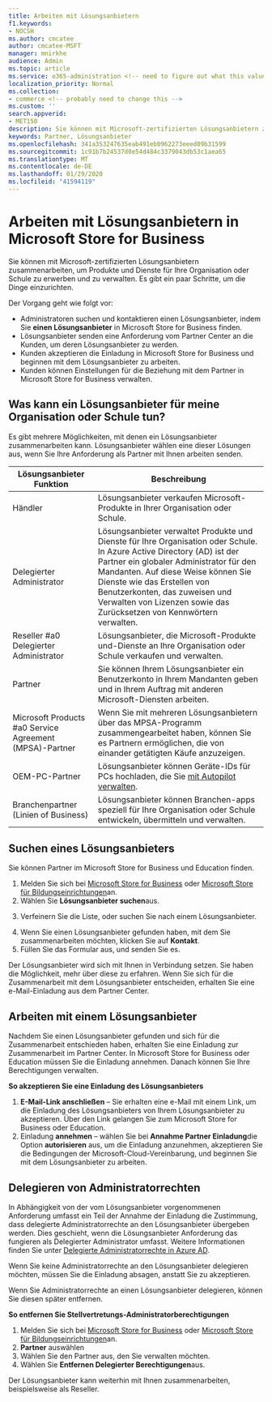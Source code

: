 ```yaml
---
title: Arbeiten mit Lösungsanbietern
f1.keywords:
- NOCSH
ms.author: cmcatee
author: cmcatee-MSFT
manager: mnirkhe
audience: Admin
ms.topic: article
ms.service: o365-administration <!-- need to figure out what this value should be -->
localization_priority: Normal
ms.collection:
- commerce <!-- probably need to change this -->
ms.custom: ''
search.appverid:
- MET150
description: Sie können mit Microsoft-zertifizierten Lösungsanbietern zusammenarbeiten, um Produkte und Dienste für Ihre Organisation oder Schule zu erwerben und zu verwalten.
keywords: Partner, Lösungsanbieter
ms.openlocfilehash: 341a353247635eab491eb0962273eeed09b31599
ms.sourcegitcommit: 1c91b7b24537d0e54d484c3379043db53c1aea65
ms.translationtype: MT
ms.contentlocale: de-DE
ms.lasthandoff: 01/29/2020
ms.locfileid: "41594119"
---
```

# <a name="working-with-solution-providers-in-microsoft-store-for-business"></a>Arbeiten mit Lösungsanbietern in Microsoft Store for Business

Sie können mit Microsoft-zertifizierten Lösungsanbietern zusammenarbeiten, um Produkte und Dienste für Ihre Organisation oder Schule zu erwerben und zu verwalten. Es gibt ein paar Schritte, um die Dinge einzurichten. 

Der Vorgang geht wie folgt vor:
- Administratoren suchen und kontaktieren einen Lösungsanbieter, indem Sie **einen Lösungsanbieter** in Microsoft Store for Business finden. 
- Lösungsanbieter senden eine Anforderung vom Partner Center an die Kunden, um deren Lösungsanbieter zu werden.
- Kunden akzeptieren die Einladung in Microsoft Store for Business und beginnen mit dem Lösungsanbieter zu arbeiten.
- Kunden können Einstellungen für die Beziehung mit dem Partner in Microsoft Store for Business verwalten. 

## <a name="what-can-a-solution-provider-do-for-my-organization-or-school"></a>Was kann ein Lösungsanbieter für meine Organisation oder Schule tun?

Es gibt mehrere Möglichkeiten, mit denen ein Lösungsanbieter zusammenarbeiten kann. Lösungsanbieter wählen eine dieser Lösungen aus, wenn Sie Ihre Anforderung als Partner mit Ihnen arbeiten senden.

| Lösungsanbieter Funktion | Beschreibung | 
| ------ | ------------------- | 
| Händler | Lösungsanbieter verkaufen Microsoft-Produkte in Ihrer Organisation oder Schule. |
| Delegierter Administrator | Lösungsanbieter verwaltet Produkte und Dienste für Ihre Organisation oder Schule. In Azure Active Directory (AD) ist der Partner ein globaler Administrator für den Mandanten. Auf diese Weise können Sie Dienste wie das Erstellen von Benutzerkonten, das zuweisen und Verwalten von Lizenzen sowie das Zurücksetzen von Kennwörtern verwalten. |
| Reseller #a0 Delegierter Administrator | Lösungsanbieter, die Microsoft-Produkte und-Dienste an Ihre Organisation oder Schule verkaufen und verwalten. |
| Partner | Sie können Ihrem Lösungsanbieter ein Benutzerkonto in Ihrem Mandanten geben und in Ihrem Auftrag mit anderen Microsoft-Diensten arbeiten. |
| Microsoft Products #a0 Service Agreement (MPSA)-Partner | Wenn Sie mit mehreren Lösungsanbietern über das MPSA-Programm zusammengearbeitet haben, können Sie es Partnern ermöglichen, die von einander getätigten Käufe anzuzeigen. |
| OEM-PC-Partner | Lösungsanbieter können Geräte-IDs für PCs hochladen, die Sie [mit Autopilot verwalten](https://docs.microsoft.com/microsoft-store/add-profile-to-devices).   |
| Branchenpartner (Linien of Business) | Lösungsanbieter können Branchen-apps speziell für Ihre Organisation oder Schule entwickeln, übermitteln und verwalten. |

## <a name="find-a-solution-provider"></a>Suchen eines Lösungsanbieters

Sie können Partner im Microsoft Store for Business und Education finden. 

1. Melden Sie sich bei [Microsoft Store for Business](https://businessstore.microsoft.com/) oder [Microsoft Store für Bildungseinrichtungen](https://educationstore.microsoft.com/)an.
2. Wählen Sie **Lösungsanbieter suchen**aus.
<!---
    ![Image shows Find a solution provider option in Microsoft Store for Business.](images/msfb-find-partner.png)
-->
3. Verfeinern Sie die Liste, oder suchen Sie nach einem Lösungsanbieter. 
<!---
    ![Image shows Find a solution provider option in Microsoft Store for Business.](images/msfb-provider-list.png)
-->
4. Wenn Sie einen Lösungsanbieter gefunden haben, mit dem Sie zusammenarbeiten möchten, klicken Sie auf **Kontakt**.
5. Füllen Sie das Formular aus, und senden Sie es.

Der Lösungsanbieter wird sich mit Ihnen in Verbindung setzen. Sie haben die Möglichkeit, mehr über diese zu erfahren. Wenn Sie sich für die Zusammenarbeit mit dem Lösungsanbieter entscheiden, erhalten Sie eine e-Mail-Einladung aus dem Partner Center. 

## <a name="work-with-a-solution-provider"></a>Arbeiten mit einem Lösungsanbieter

Nachdem Sie einen Lösungsanbieter gefunden und sich für die Zusammenarbeit entschieden haben, erhalten Sie eine Einladung zur Zusammenarbeit im Partner Center. In Microsoft Store for Business oder Education müssen Sie die Einladung annehmen. Danach können Sie Ihre Berechtigungen verwalten.

**So akzeptieren Sie eine Einladung des Lösungsanbieters**
1. **E-Mail-Link anschließen** – Sie erhalten eine e-Mail mit einem Link, um die Einladung des Lösungsanbieters von Ihrem Lösungsanbieter zu akzeptieren. Über den Link gelangen Sie zum Microsoft Store for Business oder Education.
2. Einladung **annehmen** – wählen Sie bei **Annahme Partner Einladung**die Option **autorisieren** aus, um die Einladung anzunehmen, akzeptieren Sie die Bedingungen der Microsoft-Cloud-Vereinbarung, und beginnen Sie mit dem Lösungsanbieter zu arbeiten. 
<!---
![Image shows accepting an invitation from a solution provider in Microsoft Store for Business.](images/msft-accept-partner.png)
--> 
## <a name="delegate-admin-privileges"></a>Delegieren von Administratorrechten

In Abhängigkeit von der vom Lösungsanbieter vorgenommenen Anforderung umfasst ein Teil der Annahme der Einladung die Zustimmung, dass delegierte Administratorrechte an den Lösungsanbieter übergeben werden. Dies geschieht, wenn die Lösungsanbieter Anforderung das fungieren als Delegierter Administrator umfasst. Weitere Informationen finden Sie unter [Delegierte Administratorrechte in Azure AD](https://docs.microsoft.com/partner-center/customers_revoke_admin_privileges#delegated-admin-privileges-in-azure-ad). 

Wenn Sie keine Administratorrechte an den Lösungsanbieter delegieren möchten, müssen Sie die Einladung absagen, anstatt Sie zu akzeptieren. 

Wenn Sie Administratorrechte an einen Lösungsanbieter delegieren, können Sie diesen später entfernen. 

**So entfernen Sie Stellvertretungs-Administratorberechtigungen**
1. Melden Sie sich bei [Microsoft Store for Business](https://businessstore.microsoft.com/) oder [Microsoft Store für Bildungseinrichtungen](https://educationstore.microsoft.com/)an.
2. **Partner** auswählen
3. Wählen Sie den Partner aus, den Sie verwalten möchten.
4. Wählen Sie **Entfernen Delegierter Berechtigungen**aus. 

Der Lösungsanbieter kann weiterhin mit Ihnen zusammenarbeiten, beispielsweise als Reseller. 

